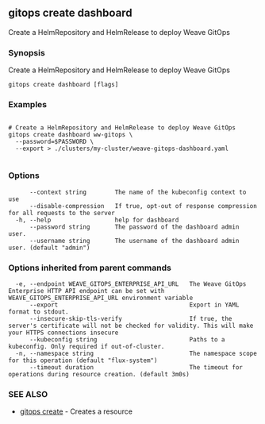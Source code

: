 ## gitops create dashboard

Create a HelmRepository and HelmRelease to deploy Weave GitOps

### Synopsis

Create a HelmRepository and HelmRelease to deploy Weave GitOps

```
gitops create dashboard [flags]
```

### Examples

```

# Create a HelmRepository and HelmRelease to deploy Weave GitOps
gitops create dashboard ww-gitops \
  --password=$PASSWORD \
  --export > ./clusters/my-cluster/weave-gitops-dashboard.yaml
		
```

### Options

```
      --context string        The name of the kubeconfig context to use
      --disable-compression   If true, opt-out of response compression for all requests to the server
  -h, --help                  help for dashboard
      --password string       The password of the dashboard admin user.
      --username string       The username of the dashboard admin user. (default "admin")
```

### Options inherited from parent commands

```
  -e, --endpoint WEAVE_GITOPS_ENTERPRISE_API_URL   The Weave GitOps Enterprise HTTP API endpoint can be set with WEAVE_GITOPS_ENTERPRISE_API_URL environment variable
      --export                                     Export in YAML format to stdout.
      --insecure-skip-tls-verify                   If true, the server's certificate will not be checked for validity. This will make your HTTPS connections insecure
      --kubeconfig string                          Paths to a kubeconfig. Only required if out-of-cluster.
  -n, --namespace string                           The namespace scope for this operation (default "flux-system")
      --timeout duration                           The timeout for operations during resource creation. (default 3m0s)
```

### SEE ALSO

* [gitops create](gitops_create.md)	 - Creates a resource

